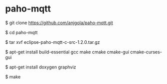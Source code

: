 # paho-mqtt

$ git clone https://github.com/anjgola/paho-mqtt.git

$ cd paho-mqtt

$ tar xvf eclipse-paho-mqtt-c-src-1.2.0.tar.gz

$ apt-get install build-essential gcc make cmake cmake-gui cmake-curses-gui

$ apt-get install doxygen graphviz

$ make


